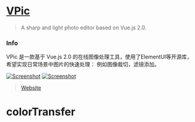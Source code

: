 # [VPic](https://licao404.github.io/VPic/)

> A sharp and light photo editor based on Vue.js 2.0.

### Info
VPic 是一款基于 Vue.js 2.0 的在线图像处理工具，使用了ElementUI等开源库，希望实现日常场景中图片的快速处理：
例如图像裁切，滤镜添加。

[![Screenshot](http://7xr868.com1.z0.glb.clouddn.com/VPic1.gif)](https://licao404.github.io/VPic)
[![Screenshot](http://7xr868.com1.z0.glb.clouddn.com/VPic-2.gif)](https://licao404.github.io/VPic)


> [Website](https://licao404.github.io/VPic/)


# colorTransfer
